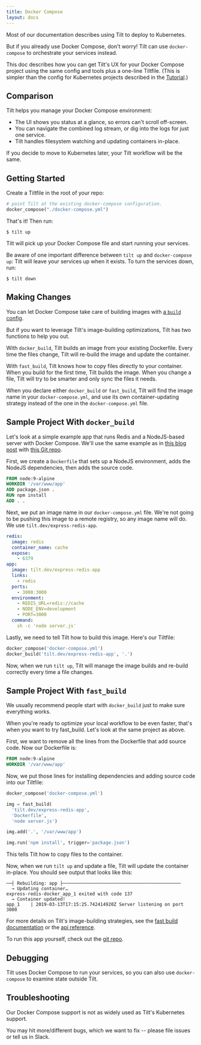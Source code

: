 ```yaml
---
title: Docker Compose
layout: docs
---
```


Most of our documentation describes using Tilt to deploy to Kubernetes.

But if you already use Docker Compose, don't worry! Tilt can use `docker-compose` to orchestrate your services instead.

This doc describes how you can get Tilt's UX for your Docker Compose project using the same config and tools plus a
one-line Tiltfile. (This is simpler than the config for Kubernetes projects
described in the [Tutorial](tutorial.html).)

## Comparison

Tilt helps you manage your Docker Compose environment:

* The UI shows you status at a glance, so errors can't scroll off-screen.
* You can navigate the combined log stream, or dig into the logs for just one service.
* Tilt handles filesystem watching and updating containers in-place.

If you decide to move to Kubernetes later, your Tilt workflow will be the same.

## Getting Started

Create a Tiltfile in the root of your repo:

```python
# point Tilt at the existing docker-compose configuration.
docker_compose("./docker-compose.yml")
```

That's it! Then run:

```
$ tilt up
```

Tilt will pick up your Docker Compose file and start running your services.

Be aware of one important difference between `tilt up` and `docker-compose up`: Tilt
will leave your services up when it exists. To turn the services down, run:

```
$ tilt down
```

## Making Changes

You can let Docker Compose take care of building images with [a `build` config](https://docs.docker.com/compose/compose-file/#build).

But if you want to leverage Tilt's image-building optimizations,
Tilt has two functions to help you out.

With `docker_build`, Tilt builds an image from your existing Dockerfile. Every time the files change,
Tilt will re-build the image and update the container.

With `fast_build`, Tilt knows how to copy files directly to your container. When you build for the first
time, Tilt builds the image. When you change a file, Tilt will try to be smarter and only sync the files
it needs.

When you declare either `docker_build` or `fast_build`,
Tilt will find the image name in your `docker-compose.yml`,
and use its own container-updating strategy instead of the one in the `docker-compose.yml` file.

## Sample Project With `docker_build`

Let's look at a simple example app that runs Redis and a NodeJS-based server with Docker Compose.
We'll use the same example as in
[this blog post](https://codewithhugo.com/setting-up-express-and-redis-with-docker-compose/) with
[this Git repo](https://github.com/windmilleng/express-redis-docker).

First, we create a `Dockerfile` that sets up a NodeJS environment,
adds the NodeJS dependencies, then adds the source code.

```dockerfile
FROM node:9-alpine
WORKDIR '/var/www/app'
ADD package.json .
RUN npm install
ADD . .
```

Next, we put an image name in our `docker-compose.yml` file.
We're not going to be pushing this image
to a remote registry, so any image name will do. We use `tilt.dev/express-redis-app`.

```yaml
redis:
  image: redis
  container_name: cache
  expose:
    - 6379
app:
  image: tilt.dev/express-redis-app
  links:
    - redis
  ports:
    - 3000:3000
  environment:
    - REDIS_URL=redis://cache
    - NODE_ENV=development
    - PORT=3000
  command:
    sh -c 'node server.js'
```

Lastly, we need to tell Tilt how to build this image. Here's our Tiltfile:

```python
docker_compose('docker-compose.yml')
docker_build('tilt.dev/express-redis-app', '.')
```

Now, when we run `tilt up`, Tilt will manage the image builds
and re-build correctly every time a file changes.

## Sample Project With `fast_build`

We usually recommend people start with `docker_build` just to make sure everything works.

When you're ready to optimize your local workflow to be even faster,
that's when you want to try fast_build. Let's look at the
same project as above.

First, we want to remove all the lines from the Dockerfile that add source code. Now our Dockerfile is:

```dockerfile
FROM node:9-alpine
WORKDIR '/var/www/app'
```

Now, we put those lines for installing dependencies and adding source code into our Tiltfile:

```python
docker_compose('docker-compose.yml')

img = fast_build(
  'tilt.dev/express-redis-app',
  'Dockerfile',
  'node server.js')

img.add('.', '/var/www/app')

img.run('npm install', trigger='package.json')
```

This tells Tilt how to copy files to the container.

Now, when we run `tilt up` and update a file, Tilt will update the container in-place. You should
see output that looks like this:

```
──┤ Rebuilding: app ├────────────────────────────────────────────
  → Updating container…
express-redis-docker_app_1 exited with code 137
  → Container updated!
app_1    | 2019-03-13T17:15:25.742414920Z Server listening on port 3000
```

For more details on Tilt's image-building strategies, see the [fast build
documentation](fast_build.html) or the [api reference](api.html).

To run this app yourself, check out the [git repo](https://github.com/windmilleng/express-redis-docker).

## Debugging

Tilt uses Docker Compose to run your services, so you can also use `docker-compose` to examine state outside Tilt.

## Troubleshooting

Our Docker Compose support is not as widely used as Tilt's Kubernetes support.

You may hit more/different bugs, which we want to fix -- please file issues or tell us in Slack.
